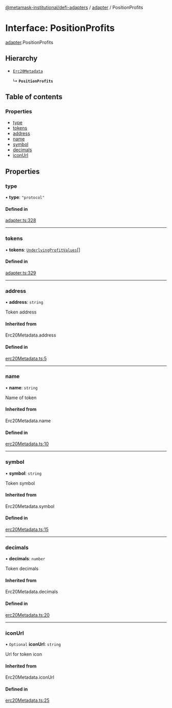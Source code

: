 [@metamask-institutional/defi-adapters](../README.md) / [adapter](../modules/adapter.md) / PositionProfits

# Interface: PositionProfits

[adapter](../modules/adapter.md).PositionProfits

## Hierarchy

- [`Erc20Metadata`](../modules/erc20Metadata.md#erc20metadata)

  ↳ **`PositionProfits`**

## Table of contents

### Properties

- [type](adapter.PositionProfits.md#type)
- [tokens](adapter.PositionProfits.md#tokens)
- [address](adapter.PositionProfits.md#address)
- [name](adapter.PositionProfits.md#name)
- [symbol](adapter.PositionProfits.md#symbol)
- [decimals](adapter.PositionProfits.md#decimals)
- [iconUrl](adapter.PositionProfits.md#iconurl)

## Properties

### type

• **type**: ``"protocol"``

#### Defined in

[adapter.ts:328](https://github.com/consensys-vertical-apps/mmi-defi-adapters/blob/main/src/types/adapter.ts#L328)

___

### tokens

• **tokens**: [`UnderlyingProfitValues`](adapter.UnderlyingProfitValues.md)[]

#### Defined in

[adapter.ts:329](https://github.com/consensys-vertical-apps/mmi-defi-adapters/blob/main/src/types/adapter.ts#L329)

___

### address

• **address**: `string`

Token address

#### Inherited from

Erc20Metadata.address

#### Defined in

[erc20Metadata.ts:5](https://github.com/consensys-vertical-apps/mmi-defi-adapters/blob/main/src/types/erc20Metadata.ts#L5)

___

### name

• **name**: `string`

Name of token

#### Inherited from

Erc20Metadata.name

#### Defined in

[erc20Metadata.ts:10](https://github.com/consensys-vertical-apps/mmi-defi-adapters/blob/main/src/types/erc20Metadata.ts#L10)

___

### symbol

• **symbol**: `string`

Token symbol

#### Inherited from

Erc20Metadata.symbol

#### Defined in

[erc20Metadata.ts:15](https://github.com/consensys-vertical-apps/mmi-defi-adapters/blob/main/src/types/erc20Metadata.ts#L15)

___

### decimals

• **decimals**: `number`

Token decimals

#### Inherited from

Erc20Metadata.decimals

#### Defined in

[erc20Metadata.ts:20](https://github.com/consensys-vertical-apps/mmi-defi-adapters/blob/main/src/types/erc20Metadata.ts#L20)

___

### iconUrl

• `Optional` **iconUrl**: `string`

Url for token icon

#### Inherited from

Erc20Metadata.iconUrl

#### Defined in

[erc20Metadata.ts:25](https://github.com/consensys-vertical-apps/mmi-defi-adapters/blob/main/src/types/erc20Metadata.ts#L25)
